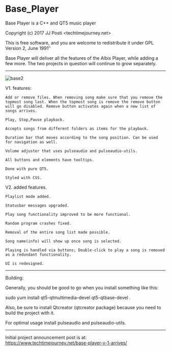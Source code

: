 # Base_Player
Base Player is a C++ and QT5 music player

Copyright (c) 2017 JJ Posti <techtimejourney.net>

This is free software, and you are welcome to redistribute it under
GPL Version 2, June 1991″

Base Player will deliver all the features of the Albix Player, while adding a few more. The two projects in question will continue to grow separately.


_____________________________________



![base2](https://user-images.githubusercontent.com/29865797/71310309-56f78380-241b-11ea-91d8-65c3c0daa859.jpg)

V1. features:

    Add or remove files. When removing song make sure that you remove the topmost song last. When the topmost song is remove the remove button will go disabled. Remove button activates again when a new list of songs arrives.
    
    Play, Stop,Pause playback.
    
    Accepts songs from different folders as items for the playback.
    
    Duration bar that moves according to the song position. Can be used for navigation as well.
    
    Volume adjuster that uses pulseaudio and pulseaudio-utils.
    
    All buttons and elements have tooltips.
    
    Done with pure QT5.
    
    Styled with CSS.
    

V2. added features.

	Playlist mode added.

	Statusbar messages upgraded.
	
	Play song functionality improved to be more functional.
	
	Random program crashes fixed.
	
	Removal of the entire song list made possible.

	Song name(info) will show up once song is selected.
	
	Playing is handled via buttons; Double-click to play a song is removed as a redundant functionality.
	
	UI is redesigned.
____________________

Building:


Generally, you should be good to go when you install something like this:


sudo yum install qt5-qtmultimedia-devel qt5-qtbase-devel .


Also, be sure to install Qtcreator (qtcreator package) because you need to  build the project with it. 

For optimal usage install pulseaudio and pulseaudio-utils.
____________________________

Initial project announcement post is at: https://www.techtimejourney.net/base-player-v-1-arrives/
